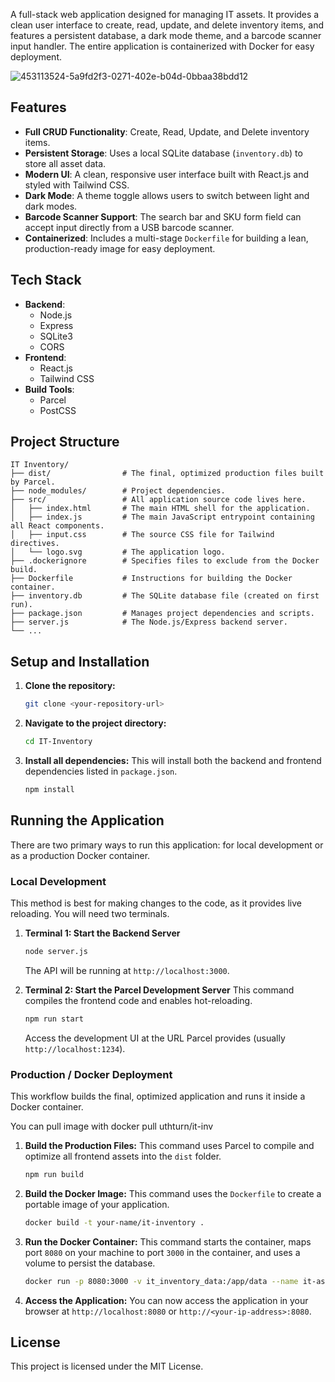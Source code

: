 

A full-stack web application designed for managing IT assets. It provides a clean user interface to create, read, update, and delete inventory items, and features a persistent database, a dark mode theme, and a barcode scanner input handler. The entire application is containerized with Docker for easy deployment.


![453113524-5a9fd2f3-0271-402e-b04d-0bbaa38bdd12](https://github.com/user-attachments/assets/05da3cda-072c-42b4-9f65-2af03d0e8606)


## Features

  * **Full CRUD Functionality**: Create, Read, Update, and Delete inventory items.
  * **Persistent Storage**: Uses a local SQLite database (`inventory.db`) to store all asset data.
  * **Modern UI**: A clean, responsive user interface built with React.js and styled with Tailwind CSS.
  * **Dark Mode**: A theme toggle allows users to switch between light and dark modes.
  * **Barcode Scanner Support**: The search bar and SKU form field can accept input directly from a USB barcode scanner.
  * **Containerized**: Includes a multi-stage `Dockerfile` for building a lean, production-ready image for easy deployment.

## Tech Stack

  * **Backend**:
      * Node.js
      * Express
      * SQLite3
      * CORS
  * **Frontend**:
      * React.js
      * Tailwind CSS
  * **Build Tools**:
      * Parcel
      * PostCSS

## Project Structure

```
IT Inventory/
├── dist/                # The final, optimized production files built by Parcel.
├── node_modules/        # Project dependencies.
├── src/                 # All application source code lives here.
│   ├── index.html       # The main HTML shell for the application.
│   ├── index.js         # The main JavaScript entrypoint containing all React components.
│   ├── input.css        # The source CSS file for Tailwind directives.
│   └── logo.svg         # The application logo.
├── .dockerignore        # Specifies files to exclude from the Docker build.
├── Dockerfile           # Instructions for building the Docker container.
├── inventory.db         # The SQLite database file (created on first run).
├── package.json         # Manages project dependencies and scripts.
├── server.js            # The Node.js/Express backend server.
└── ...
```

## Setup and Installation

1.  **Clone the repository:**
    ```bash
    git clone <your-repository-url>
    ```
2.  **Navigate to the project directory:**
    ```bash
    cd IT-Inventory
    ```
3.  **Install all dependencies:**
    This will install both the backend and frontend dependencies listed in `package.json`.
    ```bash
    npm install
    ```

## Running the Application

There are two primary ways to run this application: for local development or as a production Docker container.

### Local Development

This method is best for making changes to the code, as it provides live reloading. You will need two terminals.

1.  **Terminal 1: Start the Backend Server**

    ```bash
    node server.js
    ```

    The API will be running at `http://localhost:3000`.

2.  **Terminal 2: Start the Parcel Development Server**
    This command compiles the frontend code and enables hot-reloading.

    ```bash
    npm run start
    ```

    Access the development UI at the URL Parcel provides (usually `http://localhost:1234`).

### Production / Docker Deployment

This workflow builds the final, optimized application and runs it inside a Docker container.

You can pull image with docker pull uthturn/it-inv
  
1.  **Build the Production Files:**
    This command uses Parcel to compile and optimize all frontend assets into the `dist` folder.

    ```bash
    npm run build
    ```

2.  **Build the Docker Image:**
    This command uses the `Dockerfile` to create a portable image of your application.

    ```bash
    docker build -t your-name/it-inventory .
    ```

3.  **Run the Docker Container:**
    This command starts the container, maps port `8080` on your machine to port `3000` in the container, and uses a volume to persist the database.

    ```bash
    docker run -p 8080:3000 -v it_inventory_data:/app/data --name it-asset-manager your-name/it-inventory
    ```

4.  **Access the Application:**
    You can now access the application in your browser at `http://localhost:8080` or `http://<your-ip-address>:8080`.

## License

This project is licensed under the MIT License.

